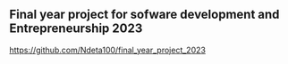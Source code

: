 ## Final year project for sofware development and Entrepreneurship 2023

https://github.com/Ndeta100/final_year_project_2023

